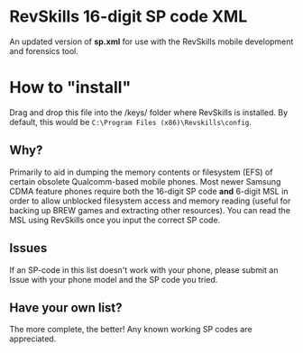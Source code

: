 # RevSkills 16-digit SP code XML

An updated version of **sp.xml** for use with the RevSkills mobile development and forensics tool.


# How to "install"

Drag and drop this file into the /keys/ folder where RevSkills is installed. By default, this would be ``C:\Program Files (x86)\Revskills\config``.

## Why?
Primarily to aid in dumping the memory contents or filesystem (EFS) of certain obsolete Qualcomm-based mobile phones. Most newer Samsung CDMA feature phones require both the 16-digit SP code **and** 6-digit MSL in order to allow unblocked filesystem access and memory reading (useful for backing up BREW games and extracting other resources). You can read the MSL using RevSkills once you input the correct SP code.

## Issues

If an SP-code in this list doesn't work with your phone, please submit an Issue with your phone model and the SP code you tried.


## Have your own list?

The more complete, the better! Any known working SP codes are appreciated.
